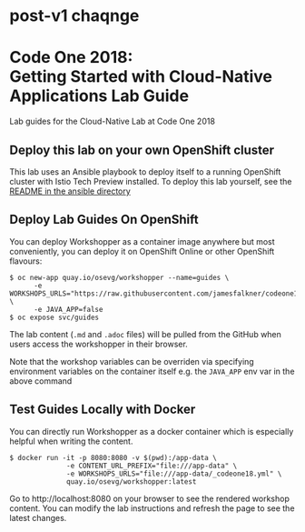# post-v1 chaqnge
# Code One 2018: <br/>Getting Started with Cloud-Native Applications Lab Guide

Lab guides for the Cloud-Native Lab at Code One 2018

## Deploy this lab on your own OpenShift cluster

This lab uses an Ansible playbook to deploy itself to a running OpenShift cluster with Istio Tech Preview installed. To deploy this lab yourself, see the [README in the ansible directory](ansible/README.md)

## Deploy Lab Guides On OpenShift

You can deploy Workshopper as a container image anywhere but most conveniently, you can deploy it on OpenShift Online or other OpenShift flavours:

```
$ oc new-app quay.io/osevg/workshopper --name=guides \
      -e WORKSHOPS_URLS="https://raw.githubusercontent.com/jamesfalkner/codeone18/master/_codeone18.yml" \
      -e JAVA_APP=false 
$ oc expose svc/guides
```

The lab content (`.md` and `.adoc` files) will be pulled from the GitHub when users access the workshopper in 
their browser.

Note that the workshop variables can be overriden via specifying environment variables on the container itself e.g. the `JAVA_APP` env var in the above command

## Test Guides Locally with Docker

You can directly run Workshopper as a docker container which is especially helpful when writing the content.
```
$ docker run -it -p 8080:8080 -v $(pwd):/app-data \
              -e CONTENT_URL_PREFIX="file:///app-data" \
              -e WORKSHOPS_URLS="file:///app-data/_codeone18.yml" \
              quay.io/osevg/workshopper:latest 
```

Go to http://localhost:8080 on your browser to see the rendered workshop content. You can modify the lab instructions 
and refresh the page to see the latest changes.

